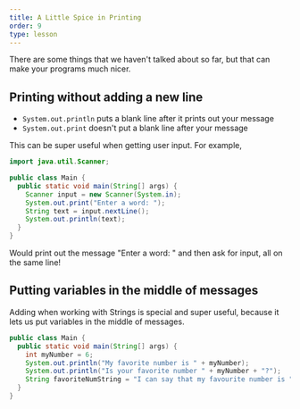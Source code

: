 ```yaml
---
title: A Little Spice in Printing
order: 9
type: lesson
---
```


There are some things that we haven't talked about so far, but that can make your programs much nicer.

## Printing without adding a new line

- `System.out.println` puts a blank line after it prints out your message
- `System.out.print` doesn't put a blank line after your message

This can be super useful when getting user input. For example,

```java
import java.util.Scanner;

public class Main {
  public static void main(String[] args) {
    Scanner input = new Scanner(System.in);
    System.out.print("Enter a word: ");
    String text = input.nextLine();
    System.out.println(text);
  }
}
```

Would print out the message "Enter a word: " and then ask for input, all on the same line!

## Putting variables in the middle of messages

Adding when working with Strings is special and super useful, because it lets us put variables in the middle of messages.

```java
public class Main {
  public static void main(String[] args) {
    int myNumber = 6;
    System.out.println("My favorite number is " + myNumber);
    System.out.println("Is your favorite number " + myNumber + "?");
    String favoriteNumString = "I can say that my favourite number is " + myNumber + "in variables too!";
  }
}
```

